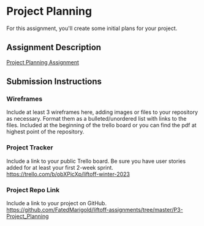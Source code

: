 # Project Planning
For this assignment, you'll create some initial plans for your project.

## Assignment Description
[Project Planning Assignment](https://education.launchcode.org/liftoff/modules/assignments/project-planning)

## Submission Instructions

### Wireframes

Include at least 3 wireframes here, adding images or files to your repository as necessary. Format them as a bulleted/unordered list with links to the files.
Included at the beginning of the trello board or you can find the pdf at highest point of the repository.

### Project Tracker

Include a link to your public Trello board. Be sure you have user stories added for at least your first 2-week sprint.
https://trello.com/b/obXPicXp/liftoff-winter-2023

### Project Repo Link

Include a link to your project on GitHub.
https://github.com/FatedMarigold/liftoff-assignments/tree/master/P3-Project_Planning

